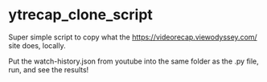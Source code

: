 # ytrecap_clone_script

Super simple script to copy what the https://videorecap.viewodyssey.com/ site does, locally.

Put the watch-history.json from youtube into the same folder as the .py file, run, and see the results!
